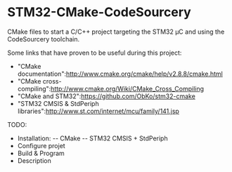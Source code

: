 STM32-CMake-CodeSourcery
========================

CMake files to start a C/C++ project targeting the STM32 µC and using the CodeSourcery toolchain.

Some links that have proven to be useful during this project:
- "CMake documentation":http://www.cmake.org/cmake/help/v2.8.8/cmake.html
- "CMake cross-compiling":http://www.cmake.org/Wiki/CMake_Cross_Compiling
- "CMake and STM32":https://github.com/ObKo/stm32-cmake
- "STM32 CMSIS & StdPeriph libraries":http://www.st.com/internet/mcu/family/141.jsp

TODO:
- Installation:
-- CMake
-- STM32 CMSIS + StdPeriph
- Configure projet
- Build & Program
- Description